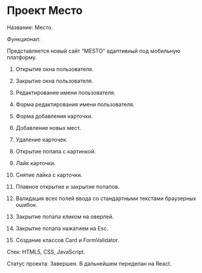 # Проект Мeсто


Название: Мeсто.

Функционал: 

Представляется новый сайт "MESTO" адаптивный под мобильную платформу. 

1) Открытие окна пользователя.

2) Закрытие окна пользователя.

3) Редактирование имени пользователя.

4) Форма редактирования имени пользователя.

5) Форма добавления карточки.

6) Добавление новых мест.

7) Удаление карточек.

8) Открытие попапа с картинкой.

9) Лайк карточки.

10) Снятие лайка с карточки.

11) Плавное открытие и закрытие попапов.

12) Валидация всех полей ввода со стандартными текстами браузерных ошибок.

13) Закрытие попапа кликом на оверлей.

14) Закрытие попапа нажатием на Esc.

15) Создание классов Card и FormValidator.

Стек: HTML5, CSS, JavaScript.

Статус проекта: Завершен. В дальнейшем переделан на React.






